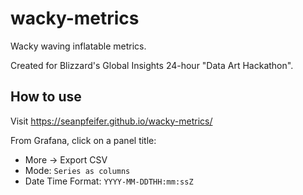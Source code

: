 # wacky-metrics

Wacky waving inflatable metrics.

Created for Blizzard's Global Insights 24-hour "Data Art Hackathon".

## How to use

Visit https://seanpfeifer.github.io/wacky-metrics/

From Grafana, click on a panel title:
* More -> Export CSV
* Mode: `Series as columns`
* Date Time Format: `YYYY-MM-DDTHH:mm:ssZ`
